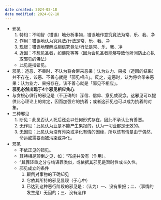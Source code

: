 ```yaml
---
date created: 2024-02-18
date modified: 2024-02-18
---
```

- 邪见
    1. 特相：不明智（错误）地分析事物，错误地作意究竟法为常、乐、我、净
    2. 作用：错误地认为究竟法/行法是常、乐、我、净
    3. 现起：错误地理解或相信究竟法/行法是常、乐、我、净
    4. 近因：不想见圣者，如佛陀等等（因为会见圣者能够导致他听闻防止心执取邪见的佛法）
    - 此见是指错见。
- 邪见：造恶、不善时，不认为将会带来恶果；认为业力、果报（造因的结果）并不存在，该恶、不善心就是「邪见相应」。反之，造恶时，认为将会带来恶果：认为业力、果报存在，该不善心就是「邪见不相应」。
- **邪见必然出现于4个邪见相应贪心**
- 与贪根心俱行的邪见是（不正确的）深信、信仰、意见或观念。这邪见可以提供此心理论上的肯定，因而加强它的执着；或者这邪见也可以成为执着的对象。
- 三种邪见
    1. 断见：此见否认人死后还会以任何形式存在，因此不承认业有善恶。 
    2. 无作见：此见认为业是不能产生果报的，认为一切业都是无效的。
    3. 无因见：此见认为没有污染或净化有情的因缘，所以该有情是由于偶然、命运或需要而被污染或净化。
- 邪见
    - 不依正见的错见。
    - 其特相是颠倒之见，如：“布施并没有（作用）。
    - ”其罪轻重之分与绮语罪类似，或依据其邪见是暂时性或长久性。
    - 邪见成立的条件
        1. 颠倒对事物的正确知见
        2. 它依其所持的邪见显现（于心中）
        3. 已达到这种恶行阶段的邪见是：（认为）一、没有果报；二、（事情的发生是）无因的；三、没有造作
